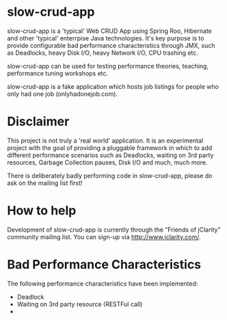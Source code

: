 slow-crud-app
=============

slow-crud-app is a 'typical' Web CRUD App using Spring Roo, Hibernate and other 'typical' enterrpise Java technologies. 
It's key purpose is to provide configurable bad performance characteristics through JMX, such as Deadlocks, heavy 
Disk I/O, heavy Network I/O, CPU trashing etc.

slow-crud-app can be used for testing performance theories, teaching, performance tuning workshops etc.

slow-crud-app is a fake application which hosts job listings for people who only had one job (onlyhadonejob.com).

Disclaimer
==========

This project is not truly a 'real world' application. It is an experimental project with the goal of providing a 
pluggable framework in which to add different performance scenarios such as Deadlocks, waiting on 3rd party resources, 
Garbage Collection pauses, Disk I/O and much, much more.

There is deliberately badly performing code in slow-crud-app, please do ask on the mailing list first!

How to help
===========

Development of slow-crud-app is currently through the "Friends of jClarity" community mailing list. You can sign-up 
via http://www.jclarity.com/.

Bad Performance Characteristics
===============================

The following performance characteristics have been implemented:

* Deadlock
* Waiting on 3rd party resource (RESTFul call)
* 
